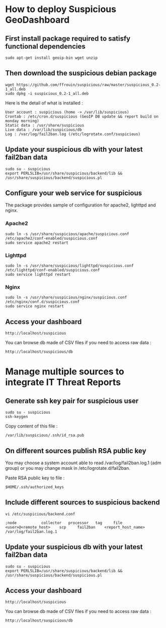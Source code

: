 # How to deploy Suspicious GeoDashboard

## First install package required to satisfy functional dependencies

	sudo apt-get install geoip-bin wget unzip

## Then download the suspicious debian package

	wget https://github.com/ffrouin/suspicious/raw/master/suspicious_0.2-1_all.deb
	sudo dpkg -i suspicious_0.2-1_all.deb

Here is the detail of what is installed :

	User account : suspicious (home -> /var/lib/suspicious)
	Crontab : /etc/cron.d/suspicious (GeoIP DB update && report build on monday morning)
	Static data : /usr/share/suspicious
	Live data : /var/lib/suspicious/db
	Log : /var/log/fail2ban.log (/etc/logrotate.conf/suspicious)

## Update your suspicious db with your latest fail2ban data

	sudo su - suspicious
	export PERL5LIB=/usr/share/suspicious/backend/lib && /usr/share/suspicious/backend/suspicious.pl

## Configure your web service for suspicious

The package provides sample of configuration for apache2, lighttpd and nginx.

### Apache2

	sudo ln -s /usr/share/suspicious/apache/suspicious.conf /etc/apache2/conf-enabled/suspicious.conf
	sudo service apache2 restart

### Lighttpd

	sudo ln -s /usr/share/suspicious/lighttpd/suspicious.conf /etc/lighttpd/conf-enabled/suspicious.conf
	sudo service lighttpd restart

### Nginx

	sudo ln -s /usr/share/suspicious/nginx/suspicious.conf /etc/nginx/conf.d/suspicious.conf
	sudo service nginx restart

## Access your dashboard

	http://localhost/suspicious

You can browse db made of CSV files if you need to access raw data :

	http://localhost/suspicious/db

# Manage multiple sources to integrate IT Threat Reports

## Generate ssh key pair for suspicious user

	sudo su - suspicious
	ssh-keygen

Copy content of this file :

	/var/lib/suspicious/.ssh/id_rsa.pub

## On different sources publish RSA public key

You may choose a system account able to read /var/log/fail2ban.log.1 (adm group) or you may change mask in /etc/logrotate.d/fail2ban.

Paste RSA public key to file :

	$HOME/.ssh/authorized_keys

## Include different sources to suspicious backend

	vi /etc/suspicious/backend.conf

	;node			collector	processor	tag		file
	<user>@<remote_host>	scp		fail2ban	<report_host_name>	/var/log/fail2ban.log.1

## Update your suspicious db with your latest fail2ban data

	sudo su - suspicious
	export PERL5LIB=/usr/share/suspicious/backend/lib && /usr/share/suspicious/backend/suspicious.pl

## Access your dashboard

	http://localhost/suspicious

You can browse db made of CSV files if you need to access raw data :

	http://localhost/suspicious/db
